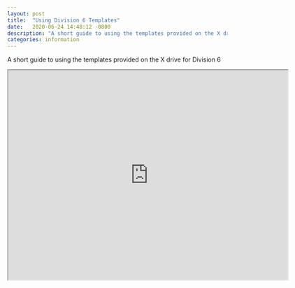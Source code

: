 ```yaml
---
layout: post
title:  "Using Division 6 Templates"
date:   2020-06-24 14:48:12 -0800
description: "A short guide to using the templates provided on the X drive for Division 6"
categories: information
---
```

A short guide to using the templates provided on the X drive for Division 6
<iframe src="https://drive.google.com/file/d/1cJw3MD-LqsF9SqR0TEEPj8QpfZNc61R8/preview" width="640" height="480"></iframe>
